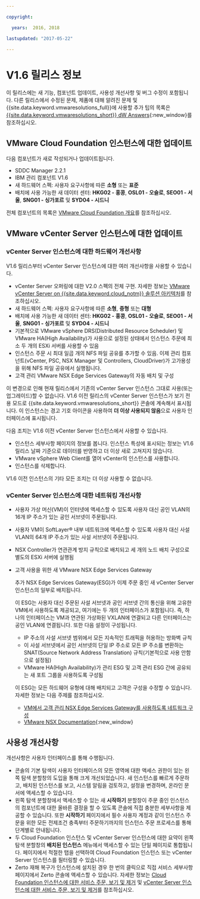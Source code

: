 ```yaml
---

copyright:

  years:  2016, 2018

lastupdated: "2017-05-22"

---
```


# V1.6 릴리스 정보

이 릴리스에는 새 기능, 컴포넌트 업데이트, 사용성 개선사항 및 버그 수정이 포함됩니다. 다른 릴리스에서 수정된 문제, 제품에 대해 알려진 문제 및 {{site.data.keyword.vmwaresolutions_full}}에 사용할 추가 팁의 목록은 [{{site.data.keyword.vmwaresolutions_short}} dW Answers](https://developer.ibm.com/answers/topics/cloudvmw/){:new_window}를 참조하십시오.

## VMware Cloud Foundation 인스턴스에 대한 업데이트

다음 컴포넌트가 새로 작성되거나 업데이트됩니다.

*  SDDC Manager 2.2.1
*  IBM 관리 컴포넌트 V1.6
*  새 하드웨어 스펙: 사용자 요구사항에 따른 **소형** 또는 **표준**
*  배치에 사용 가능한 새 데이터 센터: **HKG02 - 홍콩**, **OSL01 - 오슬로**, **SEO01 - 서울**, **SNG01 - 싱가포르** 및 **SYD04 - 시드니**

전체 컴포넌트의 목록은 [VMware Cloud Foundation 개요](../sddc/sd_cloudfoundationoverview.html)를 참조하십시오.

## VMware vCenter Server 인스턴스에 대한 업데이트

### vCenter Server 인스턴스에 대한 하드웨어 개선사항

V1.6 릴리스부터 vCenter Server 인스턴스에 대한 여러 개선사항을 사용할 수 있습니다.

*  vCenter Server 오퍼링에 대한 V2.0 스펙의 전체 구현. 자세한 정보는 [VMware vCenter Server on {{site.data.keyword.cloud_notm}} 솔루션 아키텍처](https://www.ibm.com/devops/method/content/architecture/virtualizationArchitecture#2_0)를 참조하십시오. 
*  새 하드웨어 스펙: 사용자 요구사항에 따른 **소형**, **중형** 또는 **대형**
*  배치에 사용 가능한 새 데이터 센터: **HKG02 - 홍콩**, **OSL01 - 오슬로**, **SEO01 - 서울**, **SNG01 - 싱가포르** 및 **SYD04 - 시드니**
*  기본적으로 VMware vSphere DRS(Distributed Resource Scheduler) 및 VMware HA(High Availability)가 사용으로 설정된 상태에서 인스턴스 주문에 최소 두 개의 ESXi 서버를 사용할 수 있음
*  인스턴스 주문 시 최대 일곱 개의 NFS 파일 공유를 추가할 수 있음. 이제 관리 컴포넌트(vCenter, PSC, NSX Manager 및 Controllers, CloudDriver)가 고가용성을 위해 NFS 파일 공유에서 실행됩니다.
*  고객 관리 VMware NSX Edge Services Gateway의 자동 배치 및 구성

이 변경으로 인해 현재 릴리스에서 기존의 vCenter Server 인스턴스 그대로 사용(또는 업그레이드)할 수 없습니다. V1.6 이전 릴리스의 vCenter Server 인스턴스가 보기 전용 모드로 {{site.data.keyword.vmwaresolutions_short}} 콘솔에 계속해서 표시됩니다. 이 인스턴스는 경고 기호 아이콘을 사용하여 **더 이상 사용되지 않음**으로 사용자 인터페이스에 표시됩니다.

다음 조치는 V1.6 이전 vCenter Server 인스턴스에서 사용할 수 있습니다.

*  인스턴스 세부사항 페이지의 정보를 봅니다. 인스턴스 특성에 표시되는 정보는 V1.6 릴리스 날짜 기준으로 데이터를 반영하고 더 이상 새로 고쳐지지 않습니다.
*  VMware vSphere Web Client를 열어 vCenter의 인스턴스를 사용합니다.
*  인스턴스를 삭제합니다.

V1.6 이전 인스턴스의 기타 모든 조치는 더 이상 사용할 수 없습니다.

### vCenter Server 인스턴스에 대한 네트워킹 개선사항

*  사용자 가상 머신(VM)이 인터넷에 액세스할 수 있도록 사용자 대신 공인 VLAN의 16개 IP 주소가 있는 공인 서브넷이 주문됩니다.
*  사용자 VM이 SoftLayer® 내부 네트워크에 액세스할 수 있도록 사용자 대신 사설 VLAN의 64개 IP 주소가 있는 사설 서브넷이 주문됩니다.
*  NSX Controller가 연관관계 방지 규칙으로 배치되고 세 개의 노드 배치 구성으로 별도의 ESXi 서버에 실행됨
*  고객 사용을 위한 새 VMware NSX Edge Services Gateway

   추가 NSX Edge Services Gateway(ESG)가 이제 주문 중인 새 vCenter Server 인스턴스의 일부로 배치됩니다.

   이 ESG는 사용자 대신 주문된 사설 서브넷과 공인 서브넷 간의 통신을 위해 고유한 VM에서 사용하도록 제공되고,
   여기에는 두 개의 인터페이스가 포함됩니다. 즉, 하나의 인터페이스는 VM과 연관된 가상화된 VXLAN에 연결되고
   다른 인터페이스는 공인 VLAN에 연결됩니다. 또한 다음 설정이 구성됩니다.
   *  IP 주소의 사설 서브넷 범위에서 모든 지속적인 트래픽을 허용하는 방화벽 규칙
   *  이 사설 서브넷에서 공인 서브넷의 단일 IP 주소로 모든 IP 주소를 변환하는 SNAT(Source Network Address Translation)
   규칙(기본적으로 사용 안함으로 설정됨)
   * VMware HA(High Availability)가 관리 ESG 및 고객 관리 ESG 간에 공유되는 새 포트 그룹을 사용하도록
   구성됨

   이 ESG는 모든 하드웨어 유형에 대해 배치되고 고객은 구성을 수정할 수 있습니다. 자세한 정보는 다음 주제를
   참조하십시오.
   *  [VM에서 고객 관리 NSX Edge Services Gateway를 사용하도록 네트워크 구성](../vcenter/vc_esg_config.html)
   *  [VMware NSX Documentation](https://pubs.vmware.com/NSX-6/index.jsp?topic=%2Fcom.vmware.nsx.admin.doc%2FGUID-3F96DECE-33FB-43EE-88D7-124A730830A4.html){:new_window}

## 사용성 개선사항

개선사항은 사용자 인터페이스를 통해 수행됩니다.

*  콘솔의 기본 탐색이 사용자 인터페이스의 모든 영역에 대한 액세스 권한이 있는 왼쪽 탐색 분할창의 도입을 통해 크게 개선되었습니다. 새 인스턴스를 빠르게 주문하고, 배치된 인스턴스를 보고, 시스템 알림을 검토하고, 설정을 변경하며, 온라인 문서에 액세스할 수 있습니다.
*  왼쪽 탐색 분할창에서 액세스할 수 있는 새 **시작하기** 분할창이 주문 중인 인스턴스의 컴포넌트에 대한 올바른 결정을 할 수 있도록 콘솔에 직접 충분한 세부사항을 제공할 수 있습니다. 또한 **시작하기** 페이지에서 필수 사용자 계정과 같이 인스턴스 주문을 위한 모든 전제조건 충족부터 주문하기까지의 인스턴스 주문 프로세스를 통해 단계별로 안내됩니다.
*  두 Cloud Foundation 인스턴스 및 vCenter Server 인스턴스에 대한 요약이 왼쪽 탐색 분할창의 **배치된 인스턴스** 메뉴에서 액세스할 수 있는 단일 페이지로 통합됩니다. 페이지에서 적절한 탭을 선택하여 Cloud Foundation 인스턴스 또는 vCenter Server 인스턴스를 필터링할 수 있습니다.
* Zerto 재해 복구가 인스턴스에 설치된 경우 한 번의 클릭으로 직접 서비스 세부사항 페이지에서 Zerto 콘솔에 액세스할 수 있습니다. 자세한 정보는 [Cloud Foundation 인스턴스에 대한 서비스 주문, 보기 및 제거](../sddc/sd_addingremovingservices.html) 및 [vCenter Server 인스턴스에 대한 서비스 주문, 보기 및 제거](../vcenter/vc_addingremovingservices.html)를 참조하십시오.
